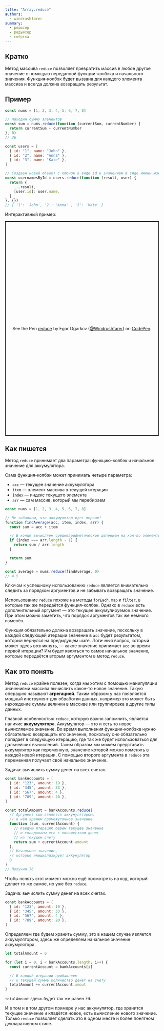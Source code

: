 ```yaml
---
title: "Array.reduce"
authors:
  - windrushfarer
summary:
  - редюсер
  - редьюсер
  - свёртка
---
```


## Кратко

Метод массива `reduce` позволяет превратить массив в любое другое значение с помощью переданной функции-колбэка и начального значения. Функция-колбэк будет вызвана для каждого элемента массива и всегда должна возвращать результат.

## Пример

```js
const nums = [1, 2, 3, 4, 5, 6, 7, 8]

// Находим сумму элементов
const sum = nums.reduce(function (currentSum, currentNumber) {
  return currentSum + currentNumber
}, 0)
// 36
```

```js
const users = [
  { id: "1", name: "John" },
  { id: "2", name: "Anna" },
  { id: "3", name: "Kate" },
]

// Создаем новый объект с ключом в виде id и значением в виде имени юзера
const usernamesById = users.reduce(function (result, user) {
  return {
    ...result,
    [user.id]: user.name,
  }
}, {})
// { '1': 'John', '2': 'Anna' , '3': 'Kate' }
```

Интерактивный пример:

<p class="codepen" data-height="703" data-theme-id="light" data-default-tab="result" data-user="Windrushfarer" data-slug-hash="NWNmRje" style="height: 703px; box-sizing: border-box; display: flex; align-items: center; justify-content: center; border: 2px solid; margin: 1em 0; padding: 1em;" data-pen-title="reduce">
  <span>See the Pen <a href="https://codepen.io/Windrushfarer/pen/NWNmRje">
  reduce</a> by Egor Ogarkov (<a href="https://codepen.io/Windrushfarer">@Windrushfarer</a>)
  on <a href="https://codepen.io">CodePen</a>.</span>
</p>
<script async src="https://static.codepen.io/assets/embed/ei.js"></script>

## Как пишется

Метод `reduce` принимает два параметра: функцию-колбэк и начальное значение для аккумулятора.

Сама функция-колбэк может принимать четыре параметра:

- `acc` — текущее значение аккумулятора
- `item` — элемент массива в текущей итерации
- `index` — индекс текущего элемента
- `arr` — сам массив, который мы перебираем

```js
const nums = [1, 2, 3, 4, 5, 6, 7, 8]

// Не забываем, что аккумулятор идет первым!
function findAverage(acc, item, index, arr) {
  const sum = acc + item

  // В конце вычисляем среднеарифметическое делением на кол-во элементов
  if (index === arr.length - 1) {
    return sum / arr.length
  }

  return sum
}

const average = nums.reduce(findAverage, 0)
// 4.5
```

Ключом к успешному использованию `reduce` является внимательно следить за порядком аргументов и не забывать возвращать значение.

Использование `reduce` похоже на методы [`forEach`](/js/doka/array-foreach), [`map`](/js/doka/array-map) и [`filter`](/js/doka/array-filter), в которые так же передаётся функция-колбэк. Однако в `reduce` есть дополнительный аргумент — это текущее аккумулируемое значение. При этом можно заметить, что порядок аргументов так же немного изменён.

Функция обязательно должна возвращать значение, поскольку в каждой следующей итерации значение в `acc` будет результатом, который вернулся на предыдущем шаге. Логичный вопрос, который может здесь возникнуть, — какое значение принимает `acc` во время первой итерации? Им будет являться то самое начальное значение, которые передаётся вторым аргументом в метод `reduce`.

## Как это понять

Метод `reduce` крайне полезен, когда мы хотим с помощью манипуляции значениями массива вычислить какое-то новое значение. Такую операцию называют **агрегацией**. Таким образом у нас появляется мощный инструмент для обработки данных, например это может быть нахождение суммы величин в массиве или группировка в другие типы данных.

Главной особенностью `reduce`, которую важно запомнить, является наличие **аккумулятора**. Аккумулятор — это и есть то новое вычисляемое значение. Во время выполнения функции-колбэка нужно обязательно возвращать его значение, поскольку оно обязательно попадает в следующую итерацию, где так же будет использоваться для дальнейших вычислений. Таким образом мы можем представить аккумулятор как переменную, значение которой можно поменять в каждой новой итерации. С помощью второго аргумента в `reduce` эта переменная получает своё начальное значение.

Задача: вычислить сумму денег на всех счетах.

```js
const bankAccounts = [
  { id: "123", amount: 19 },
  { id: "345", amount: 33 },
  { id: "567", amount: 4 },
  { id: "789", amount: 20 },
]

const totalAmount = bankAccounts.reduce(
  // Аргумент sum является аккумулятором,
  // в нём храним промежуточное значение
  function (sum, currentAccount) {
    // Каждую итерацию берём текущее значение
    // и складываем его с количеством денег
    // на текущем счету
    return sum + currentAccount.amount
  },
  // Начальное значение,
  // которые инициализирует аккумулятор
  0
)
// Получим 76
```

Чтобы понять этот момент можно ещё посмотреть на код, который делает то же самое, но уже без `reduce`.

Задача: вычислить сумму денег на всех счетах.

```js
const bankAccounts = [
  { id: "123", amount: 19 },
  { id: "345", amount: 33 },
  { id: "567", amount: 4 },
  { id: "789", amount: 20 },
]
```

Определяем где будем хранить сумму, это в нашем случае является аккумулятором, здесь же определяем начальное значение аккумулятора.

```js
let totalAmount = 0

for (let i = 0; i < bankAccounts.length; i++) {
  const currentAccount = bankAccounts[i]

  // В каждой итерации прибавляем
  // к текущей сумме количество денег на счету
  totalAmount += currentAccount.amout
}
```

`totalAmount` здесь будет так же равен 76.

И в том и в том другом примере у нас аккумулятор, где хранится текущее значение и кладётся новое, есть вычисление нового значение. Только `reduce` позволяет сделать это в одном месте и более понятном декларативном стиле.
